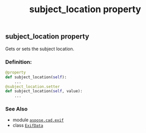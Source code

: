 ﻿---
title: subject_location property
second_title: Aspose.CAD for Python via .NET API References
description: 
type: docs
weight: 1060
url: /python-net/aspose.cad.exif/exifdata/subject_location/
is_root: false
---

## subject_location property


Gets or sets the subject location.
### Definition:
```python
@property
def subject_location(self):
    ...
@subject_location.setter
def subject_location(self, value):
    ...
```

### See Also
* module [`aspose.cad.exif`](../../)
* class [`ExifData`](/cad/python-net/aspose.cad.exif/exifdata)
